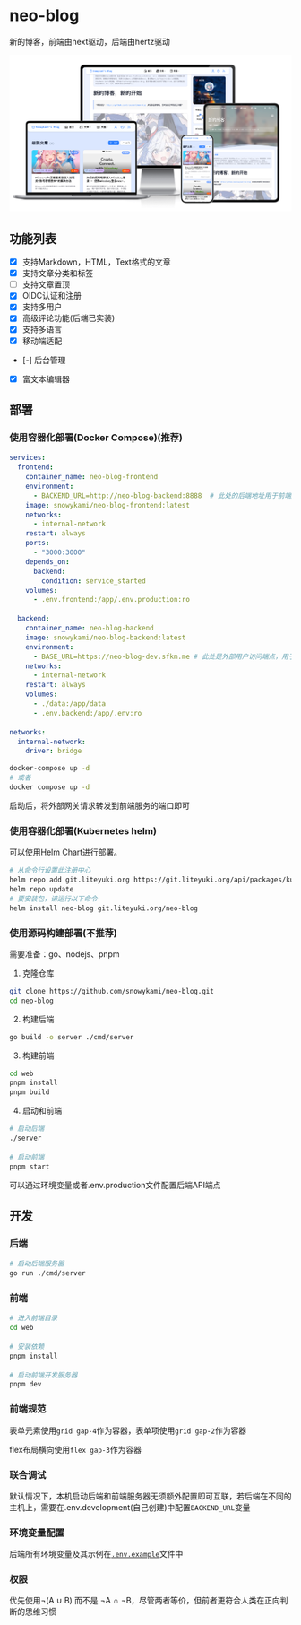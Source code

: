 # neo-blog
新的博客，前端由next驱动，后端由hertz驱动

![](./image/image.png)

## 功能列表

- [x] 支持Markdown，HTML，Text格式的文章
- [x] 支持文章分类和标签
- [ ] 支持文章置顶
- [x] OIDC认证和注册
- [x] 支持多用户
- [x] 高级评论功能(后端已实装)
- [x] 支持多语言
- [x] 移动端适配
- [-] 后台管理
- [x] 富文本编辑器

## 部署

### 使用容器化部署(Docker Compose)(推荐)

```yaml
services:
  frontend:
    container_name: neo-blog-frontend
    environment:
      - BACKEND_URL=http://neo-blog-backend:8888  # 此处的后端地址用于前端服务器访问后端服务
    image: snowykami/neo-blog-frontend:latest
    networks:
      - internal-network
    restart: always
    ports:
      - "3000:3000"
    depends_on:
      backend:
        condition: service_started
    volumes:
      - .env.frontend:/app/.env.production:ro

  backend:
    container_name: neo-blog-backend
    image: snowykami/neo-blog-backend:latest
    environment:
      - BASE_URL=https://neo-blog-dev.sfkm.me # 此处是外部用户访问端点，用于在某些情况下后端可以生成正确的URL
    networks:
      - internal-network
    restart: always
    volumes:
      - ./data:/app/data
      - .env.backend:/app/.env:ro

networks:
  internal-network:
    driver: bridge
```


```bash
docker-compose up -d
# 或者
docker compose up -d
```

启动后，将外部网关请求转发到前端服务的端口即可

### 使用容器化部署(Kubernetes helm)

可以使用[Helm Chart](https://artifacthub.io/packages/helm/snowykami/neo-blog)进行部署。

```bash
# 从命令行设置此注册中心
helm repo add git.liteyuki.org https://git.liteyuki.org/api/packages/kubernetes/helm
helm repo update
# 要安装包，请运行以下命令
helm install neo-blog git.liteyuki.org/neo-blog
```

### 使用源码构建部署(不推荐)

需要准备：go、nodejs、pnpm

1. 克隆仓库

```bash
git clone https://github.com/snowykami/neo-blog.git
cd neo-blog
```

2. 构建后端

```bash
go build -o server ./cmd/server
```

3. 构建前端


```bash
cd web
pnpm install
pnpm build
```

4. 启动和前端

```bash
# 启动后端
./server 

# 启动前端
pnpm start
```

可以通过环境变量或者.env.production文件配置后端API端点

## 开发

### 后端

```bash
# 启动后端服务器
go run ./cmd/server
```

### 前端

```bash
# 进入前端目录
cd web

# 安装依赖
pnpm install

# 启动前端开发服务器
pnpm dev
```

### 前端规范

表单元素使用`grid gap-4`作为容器，表单项使用`grid gap-2`作为容器

flex布局横向使用`flex gap-3`作为容器

### 联合调试

默认情况下，本机启动后端和前端服务器无须额外配置即可互联，若后端在不同的主机上，需要在.env.development(自己创建)中配置`BACKEND_URL`变量

### 环境变量配置

后端所有环境变量及其示例在[`.env.example`](./.env.example)文件中

### 权限

优先使用¬(A ∪ B) 而不是 ¬A ∩ ¬B，尽管两者等价，但前者更符合人类在正向判断的思维习惯